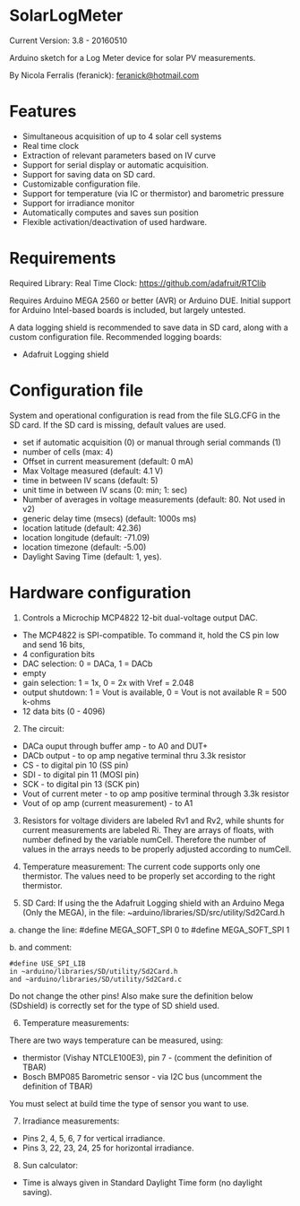 SolarLogMeter
==============

Current Version: 3.8 - 20160510

Arduino sketch for a Log Meter device for solar PV measurements.

By Nicola Ferralis (feranick): feranick@hotmail.com

Features
========

- Simultaneous acquisition of up to 4 solar cell systems  
- Real time clock
- Extraction of relevant parameters based on IV curve
- Support for serial display or automatic acquisition.
- Support for saving data on SD card.
- Customizable configuration file.
- Support for temperature (via IC or thermistor) and barometric pressure
- Support for irradiance monitor
- Automatically computes and saves sun position
- Flexible activation/deactivation of used hardware.

Requirements
============
Required Library: Real Time Clock:
https://github.com/adafruit/RTClib

Requires Arduino MEGA 2560 or better (AVR) or Arduino DUE.
Initial support for Arduino Intel-based boards is included, but largely untested.

A data logging shield is recommended to save data in SD card, along with a custom configuration file. Recommended logging boards:

- Adafruit Logging shield


Configuration file
===================

System and operational configuration is read from the file SLG.CFG in the SD card. If the SD card is missing, default values are used.

- set if automatic acquisition (0) or manual through serial commands (1)
- number of cells (max: 4)
- Offset in current measurement (default: 0 mA)
- Max Voltage measured (default: 4.1 V)
- time in between IV scans (default: 5)
- unit time in between IV scans (0: min; 1: sec)
- Number of averages in voltage measurements (default: 80. Not used in v2)
- generic delay time (msecs) (default: 1000s ms)
- location latitude (default: 42.36)
- location longitude (default: -71.09)
- location timezone (default: -5.00)
- Daylight Saving Time (default: 1, yes).

Hardware configuration
=======================
 
 1. Controls a Microchip MCP4822 12-bit dual-voltage output DAC.
  - The MCP4822 is SPI-compatible. To command it, hold the CS pin low and send 16 bits,
  - 4 configuration bits
   - DAC selection: 0 = DACa, 1 = DACb
   - empty
   - gain selection: 1 = 1x, 0 = 2x with Vref = 2.048
   - output shutdown: 1 = Vout is available, 0 = Vout is not available R = 500 k-ohms
   - 12 data bits (0 - 4096)

 2. The circuit:
  - DACa ouput through buffer amp - to A0 and DUT+
  - DACb output - to op amp negative terminal thru 3.3k resistor
  - CS - to digital pin 10  (SS pin)
  - SDI - to digital pin 11 (MOSI pin)
  - SCK - to digital pin 13 (SCK pin)
  - Vout of current meter - to op amp positive terminal through 3.3k resistor
  - Vout of op amp (current measurement) - to A1
 
 3. Resistors for voltage dividers are labeled Rv1 and Rv2, while shunts for current 
 measurements are labeled Ri. They are arrays of floats, with number defined by the
 variable numCell. Therefore the number of values in the arrays needs to be properly
 adjusted according to numCell. 
 
 4. Temperature measurement: The current code supports only one thermistor. The values
 need to be properly set according to the right thermistor.   
 
 5. SD Card:
 If using the the Adafruit Logging shield with an Arduino Mega (Only the MEGA),
 in the file: ~arduino/libraries/SD/src/utility/Sd2Card.h
 
 a. change the line: 
    #define MEGA_SOFT_SPI 0
    to 
    #define MEGA_SOFT_SPI 1

 b. and comment:

    #define USE_SPI_LIB
    in ~arduino/libraries/SD/utility/Sd2Card.h
    and ~arduino/libraries/SD/utility/Sd2Card.c
 
 Do not change the other pins!
 Also make sure the definition below (SDshield) is correctly set for the type of SD shield used.
 
 6. Temperature measurements:
 
 There are two ways temperature can be measured, using:

 - thermistor (Vishay NTCLE100E3), pin 7 - (comment the definition of TBAR)
 - Bosch BMP085 Barometric sensor - via I2C bus (uncomment the definition of TBAR)
 
You must select at build time the type of sensor you want to use.
 
 7. Irradiance measurements:

 - Pins 2, 4, 5, 6, 7 for vertical irradiance.
 - Pins 3, 22, 23, 24, 25 for horizontal irradiance.
 
 8. Sun calculator:

 - Time is always given in Standard Daylight Time form (no daylight saving).


